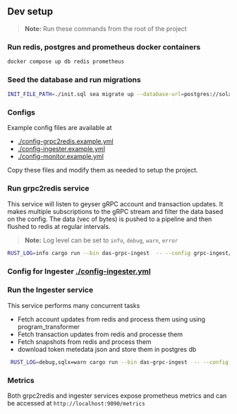 ## Dev setup

> **Note:** Run these commands from the root of the project

### Run redis, postgres and prometheus docker containers

```bash
docker compose up db redis prometheus
```

### Seed the database and run migrations

```bash
INIT_FILE_PATH=./init.sql sea migrate up --database-url=postgres://solana:solana@localhost:5432/solana
```

### Configs

Example config files are available at
- [./config-grpc2redis.example.yml](./config-grpc2redis.example.yml)
- [./config-ingester.example.yml](./config-ingester.example.yml)
- [./config-monitor.example.yml](./config-monitor.example.yml) 

Copy these files and modify them as needed to setup the project. 


### Run grpc2redis service

This service will listen to geyser gRPC account and transaction updates. It makes multiple subscriptions to the gRPC stream and filter the data based on the config. The data (vec of bytes) is pushed to a pipeline and then flushed to redis at regular intervals.

> **Note:** Log level can be set to `info`, `debug`, `warn`, `error`

```bash
RUST_LOG=info cargo run --bin das-grpc-ingest  -- --config grpc-ingest/config-grpc2redis.yml grpc2redis
```

### Config for Ingester [./config-ingester.yml](./config-ingester.yml)

### Run the Ingester service

This service performs many concurrent tasks

- Fetch account updates from redis and process them using using program_transformer
- Fetch transaction updates from redis and processe them
- Fetch snapshots from redis and process them
- download token metedata json and store them in postgres db

```bash
 RUST_LOG=debug,sqlx=warn cargo run --bin das-grpc-ingest  -- --config grpc-ingest/config-ingester.yml ingester
```

### Metrics

Both grpc2redis and ingester services expose prometheus metrics and can be accessed at `http://localhost:9090/metrics`
